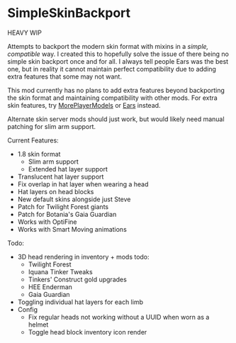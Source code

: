 # SimpleSkinBackport

HEAVY WIP

Attempts to backport the modern skin format with mixins in a *simple, compatible* way. I created this to hopefully solve the issue of there being no simple skin backport once and for all. I always tell people Ears was the best one, but in reality it cannot maintain perfect compatibility due to adding extra features that some may not want.

This mod currently has no plans to add extra features beyond backporting the skin format and maintaining compatibility with other mods. For extra skin features, try [MorePlayerModels](https://www.curseforge.com/minecraft/mc-mods/more-player-models) or [Ears](https://modrinth.com/mod/ears/versions) instead.

Alternate skin server mods should just work, but would likely need manual patching for slim arm support.

Current Features:
- 1.8 skin format
  - Slim arm support
  - Extended hat layer support
- Translucent hat layer support
- Fix overlap in hat layer when wearing a head
- Hat layers on head blocks
- New default skins alongside just Steve
- Patch for Twilight Forest giants
- Patch for Botania's Gaia Guardian
- Works with OptiFine
- Works with Smart Moving animations

Todo:
- 3D head rendering in inventory + mods todo:
  - Twilight Forest
  - Iquana Tinker Tweaks
  - Tinkers' Construct gold upgrades
  - HEE Enderman
  - Gaia Guardian
- Toggling individual hat layers for each limb
- Config
  - Fix regular heads not working without a UUID when worn as a helmet
  - Toggle head block inventory icon render
